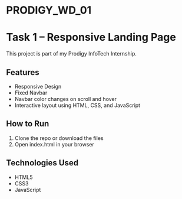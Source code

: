 # PRODIGY_WD_01

# Task 1 – Responsive Landing Page

This project is part of my Prodigy InfoTech Internship.

## Features

- Responsive Design
- Fixed Navbar
- Navbar color changes on scroll and hover
- Interactive layout using HTML, CSS, and JavaScript

## How to Run

1. Clone the repo or download the files
2. Open index.html in your browser

## Technologies Used

- HTML5
- CSS3
- JavaScript
